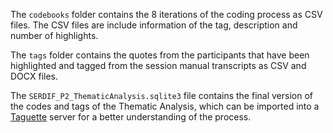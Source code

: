 The `codebooks` folder contains the 8 iterations of the coding process as CSV files. The CSV files are include 
information of the tag, description and number of highlights.

The `tags` folder contains the quotes from the participants that have been highlighted and tagged from the session manual 
transcripts as CSV and DOCX files.

The `SERDIF_P2_ThematicAnalysis.sqlite3` file contains the final version of the codes and tags of the 
Thematic Analysis, which can be imported into a [Taguette](https://www.taguette.org/) server for a better understanding of the process.
